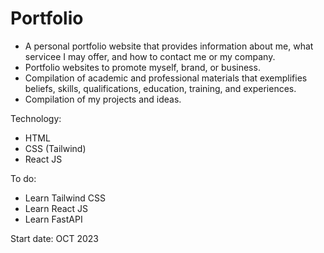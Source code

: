 # Portfolio
- A personal portfolio website that provides information about me, what servicee I may offer, and how to contact me or my company. 
- Portfolio websites  to promote myself, brand, or business.
- Compilation of academic and professional materials that exemplifies beliefs, skills, qualifications, education, training, and experiences.
- Compilation of my projects and ideas.
  
Technology:
- HTML
- CSS (Tailwind)
- React JS

To do:
- Learn Tailwind CSS
- Learn React JS
- Learn FastAPI


Start date: OCT 2023

